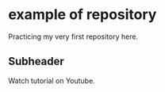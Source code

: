 # example of repository

Practicing my very first repository here.

## Subheader

Watch tutorial on Youtube.